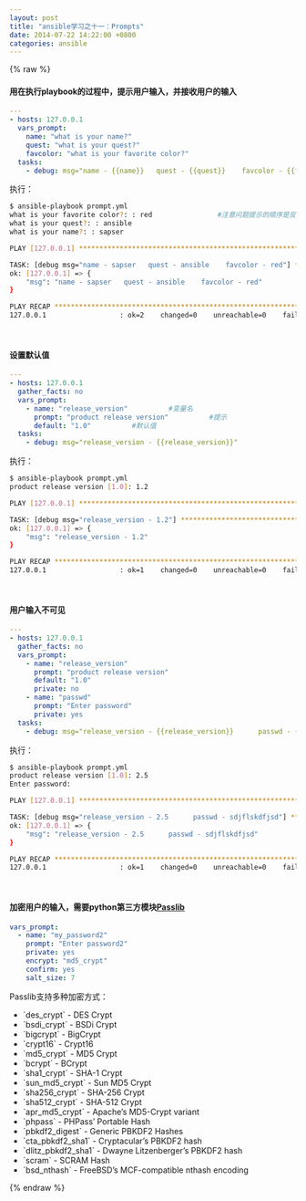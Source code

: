 ```yaml
---
layout: post
title: "ansible学习之十一：Prompts"
date: 2014-07-22 14:22:00 +0800
categories: ansible
---
```


{% raw %}

#### 用在执行playbook的过程中，提示用户输入，并接收用户的输入

```yaml
---
- hosts: 127.0.0.1
  vars_prompt:
    name: "what is your name?"
    quest: "what is your quest?"
    favcolor: "what is your favorite color?"
  tasks:
    - debug: msg="name - {{name}}   quest - {{quest}}    favcolor - {{favcolor}}"
```
执行：

```bash
$ ansible-playbook prompt.yml
what is your favorite color?: : red                #注意问题提示的顺序是反过来的
what is your quest?: : ansible
what is your name?: : sapser

PLAY [127.0.0.1] **************************************************************

TASK: [debug msg="name - sapser   quest - ansible    favcolor - red"] *********
ok: [127.0.0.1] => {
    "msg": "name - sapser   quest - ansible    favcolor - red"
}

PLAY RECAP ********************************************************************
127.0.0.1                  : ok=2    changed=0    unreachable=0    failed=0   
```


<br />

#### 设置默认值

```yaml
---
- hosts: 127.0.0.1
  gather_facts: no
  vars_prompt:
    - name: "release_version"          #变量名
      prompt: "product release version"          #提示
      default: "1.0"          #默认值
  tasks:
    - debug: msg="release_version - {{release_version}}"
```
执行：

```bash
$ ansible-playbook prompt.yml
product release version [1.0]: 1.2 

PLAY [127.0.0.1] **************************************************************

TASK: [debug msg="release_version - 1.2"] *************************************
ok: [127.0.0.1] => {
    "msg": "release_version - 1.2"
}

PLAY RECAP ********************************************************************
127.0.0.1                  : ok=1    changed=0    unreachable=0    failed=0  
```


<br />

#### 用户输入不可见

```yaml
---
- hosts: 127.0.0.1
  gather_facts: no
  vars_prompt:
    - name: "release_version"
      prompt: "product release version"
      default: "1.0"
      private: no
    - name: "passwd"
      prompt: "Enter password"
      private: yes
  tasks:
    - debug: msg="release_version - {{release_version}}      passwd - {{passwd}}"
```
执行：

```bash
$ ansible-playbook prompt.yml
product release version [1.0]: 2.5
Enter password:

PLAY [127.0.0.1] **************************************************************

TASK: [debug msg="release_version - 2.5      passwd - sdjflskdfjsd"] **********
ok: [127.0.0.1] => {
    "msg": "release_version - 2.5      passwd - sdjflskdfjsd"
}

PLAY RECAP ********************************************************************
127.0.0.1                  : ok=1    changed=0    unreachable=0    failed=0   
```


<br />

#### 加密用户的输入，需要python第三方模块[Passlib](http://pythonhosted.org/passlib/)

```yaml
vars_prompt:
  - name: "my_password2"
    prompt: "Enter password2"
    private: yes
    encrypt: "md5_crypt"
    confirm: yes
    salt_size: 7
```
Passlib支持多种加密方式：
<ul>
<li>`des_crypt` - DES Crypt</li>
<li>`bsdi_crypt` - BSDi Crypt</li>
<li>`bigcrypt` - BigCrypt</li>
<li>`crypt16` - Crypt16</li>
<li>`md5_crypt` - MD5 Crypt</li>
<li>`bcrypt` - BCrypt</li>
<li>`sha1_crypt` - SHA-1 Crypt</li>
<li>`sun_md5_crypt` - Sun MD5 Crypt</li>
<li>`sha256_crypt` - SHA-256 Crypt</li>
<li>`sha512_crypt` - SHA-512 Crypt</li>
<li>`apr_md5_crypt` - Apache’s MD5-Crypt variant</li>
<li>`phpass` - PHPass’ Portable Hash</li>
<li>`pbkdf2_digest` - Generic PBKDF2 Hashes</li>
<li>`cta_pbkdf2_sha1` - Cryptacular’s PBKDF2 hash</li>
<li>`dlitz_pbkdf2_sha1` - Dwayne Litzenberger’s PBKDF2 hash</li>
<li>`scram` - SCRAM Hash</li>
<li>`bsd_nthash` - FreeBSD’s MCF-compatible nthash encoding</li>
</ul>

{% endraw %}

